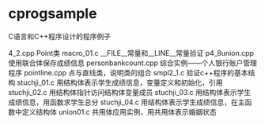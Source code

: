 ﻿# cprogsample
C语言和C++程序设计的程序例子

4_2.cpp Point类
macro_01.c __FILE__常量和__LINE__常量验证
p4_8union.cpp 使用联合体保存成绩信息
personbankcount.cpp 综合实例——个人银行账户管理程序
pointline.cpp 点与直线类，说明类的组合
smpl2_1.c 验证c++程序的基本结构
stuchji_01.c 用结构体表示学生成绩信息，变量定义和初始化，引用
stuchji_02.c 用结构体指针访问结构体变量成员
stuchji_03.c 用结构体表示学生成绩信息，用函数求学生总分
stuchji_04.c 用结构体表示学生成绩信息，在主函数中定义结构体
union01.c 共用体应用实例，用共用体表示婚姻状态

